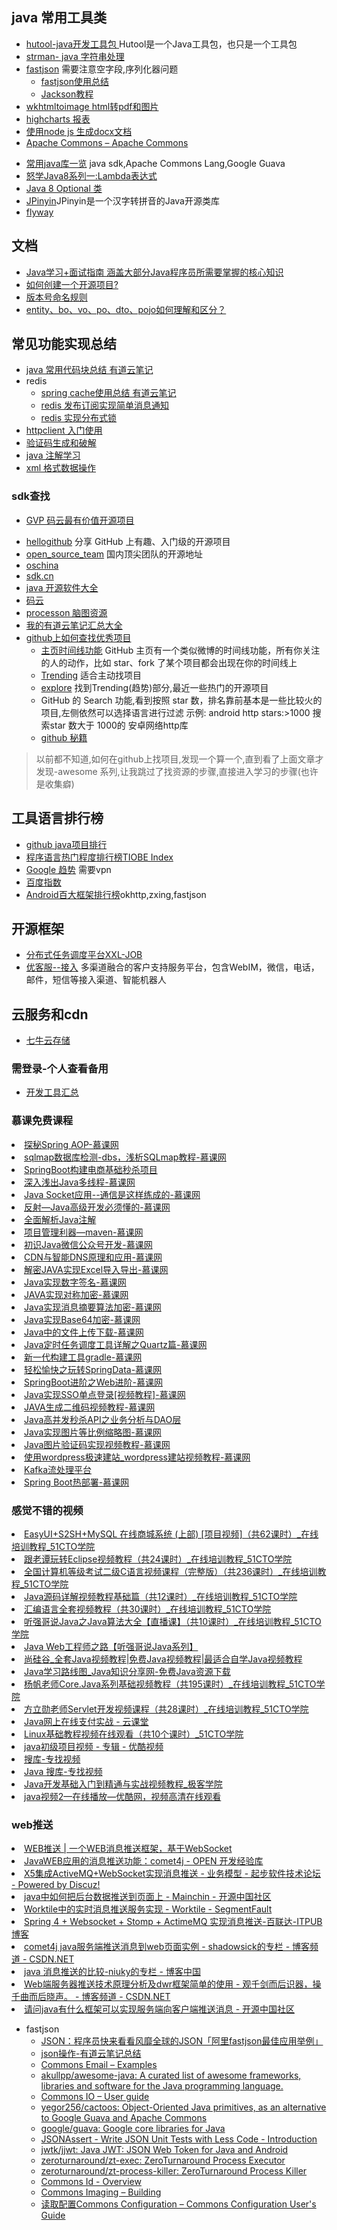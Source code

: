 ## java 常用工具类
* [hutool-java开发工具包 ](https://hutool.cn/docs/#/) Hutool是一个Java工具包，也只是一个工具包
* [strman- java 字符串处理 ](https://github.com/javastar920905/strman-java)
* [fastjson](http://note.youdao.com/noteshare?id=b27742b2c7d8e95808b2027b30c62ba6) 需要注意空字段,序列化器问题
    - [fastjson使用总结](https://note.youdao.com/share/?id=abf2b149d54fe631590212f6603b3220&type=note#/)
    - [Jackson教程](https://www.toutiao.com/a6690747006941397508/?tt_from=mobile_qq&utm_campaign=client_share&timestamp=1557832775&app=news_article&utm_source=mobile_qq&utm_medium=toutiao_android&req_id=20190514191935010022056046229DB64&group_id=6690747006941397508)
* [wkhtmltoimage html转pdf和图片](http://note.youdao.com/noteshare?id=759c47d1c7c293388dc88191815e24a5&sub=BB2A7B21E85C45EAAF746A28262B3A56)
* [highcharts 报表](http://note.youdao.com/noteshare?id=6a4ed91c4184d81187b2f9625e71e129)
* [使用node js 生成docx文档](https://docx.js.org/#/)
* <A HREF="http://commons.apache.org/">Apache Commons – Apache Commons</A>
- [常用java库一览](http://www.importnew.com/7530.html) java sdk,Apache Commons Lang,Google Guava
- [怒学Java8系列一:Lambda表达式](http://www.cnblogs.com/WJ5888/p/4618465.html)
- [Java 8 Optional 类](http://www.runoob.com/java/java8-optional-class.html)
- [JPinyin](https://github.com/stuxuhai/jpinyin)JPinyin是一个汉字转拼音的Java开源类库
- [flyway](https://flywaydb.org/getstarted/)


## 文档
* [Java学习+面试指南 涵盖大部分Java程序员所需要掌握的核心知识](https://github.com/javastar920905/JavaGuide)
* [如何创建一个开源项目?](http://note.youdao.com/noteshare?id=da767f9d87d0609a0ae54711ce12a017&sub=71BF063AB1ED4BB084876E6AF2141B62)
* [版本号命名规则](http://note.youdao.com/noteshare?id=80200fc14f0655e680eac3b338e18d7e&sub=6179F2B20E334BA59BE31A86C66D1193)
* [entity、bo、vo、po、dto、pojo如何理解和区分？](https://www.toutiao.com/a6690745946910753293/?tt_from=mobile_qq&utm_campaign=client_share&timestamp=1557833524&app=news_article&utm_source=mobile_qq&utm_medium=toutiao_android&req_id=20190514193203010023074015736BDD8&group_id=6690745946910753293)

## 常见功能实现总结
* [java 常用代码块总结 有道云笔记](http://note.youdao.com/noteshare?id=a51664c9ee15fb78cd8bac1232affc09)
* redis
    * [spring cache使用总结 有道云笔记](http://note.youdao.com/noteshare?id=f72966340d8586a91fc10b665de28e17)
    * [redis 发布订阅实现简单消息通知](http://note.youdao.com/noteshare?id=6d10705832dfd2238afbc6d297037418&sub=24BD2687A27041259886ECE09876EA71)
    * [redis 实现分布式锁 ](http://note.youdao.com/noteshare?id=faad041d579e127ad8b2d6dc62c32d9b&sub=35080C6DA92A4198ACCB581A5A6D142B)
* [httpclient 入门使用](http://note.youdao.com/noteshare?id=80519956924294a53c49dbff5e96a148)
* [验证码生成和破解](http://note.youdao.com/noteshare?id=33f50ca85871c64076f2e77c508e1041)
* [java 注解学习](http://note.youdao.com/noteshare?id=4db0517d7ad6ba800d1a486bbd1b21fa)
* [xml 格式数据操作](http://note.youdao.com/noteshare?id=ffe640691c076b412464b3eff522734f)


### sdk查找
* [GVP 码云最有价值开源项目](https://gitee.com/gvp)
- [hellogithub](https://hellogithub.com/)  分享 GitHub 上有趣、入门级的开源项目
- [open_source_team](https://github.com/niezhiyang/open_source_team) 国内顶尖团队的开源地址
- [oschina](https://www.oschina.net/project/lang/19/java) 
- [sdk.cn](https://sdk.cn/)
- [java 开源软件大全](http://man.lupaworld.com/content/develop/open-open/open86025.htm)
- [码云](https://gitee.com/explore/starred/utils)
- [processon 脑图资源](https://www.processon.com/mindmap/596083b6e4b0a77c5aeb998d)
- [我的有道云笔记汇总大全](https://note.youdao.com/share/?id=bd5f95a1a22de561c3fcaef99b501d5c&type=note#/)
- [github上如何查找优秀项目](https://blog.csdn.net/swj524152416/article/details/52984752) 
    - [主页时间线功能](https://github.com/) GitHub 主页有一个类似微博的时间线功能，所有你关注的人的动作，比如 star、fork 了某个项目都会出现在你的时间线上
    - [Trending](https://github.com/trending) 适合主动找项目
    - [explore](https://github.com/explore)   找到Trending(趋势)部分,最近一些热门的开源项目
    - GitHub 的 Search 功能,看到按照 star 数，排名靠前基本是一些比较火的项目,左侧依然可以选择语言进行过滤
    示例: android http stars:>1000  搜索star 数大于 1000的 安卓网络http库
    - [github 秘籍](https://github.com/tiimgreen/github-cheat-sheet/blob/master/README.zh-cn.md)
> 以前都不知道,如何在github上找项目,发现一个算一个,直到看了上面文章才发现-awesome 系列,让我跳过了找资源的步骤,直接进入学习的步骤(也许是收集癖)

## 工具语言排行榜
- [github java项目排行](https://github.com/search?l=Java&p=1&q=stars%3A%3E1&s=stars&type=Repositories)
- [程序语言热门程度排行榜TIOBE Index](http://www.tiobe.com/tiobe-index/)
- [Google 趋势](https://trends.google.com/trends/) 需要vpn
- [百度指数](https://index.baidu.com/?tpl=trend&type=0&area=0&time=13&word=java%2Cc%2Cpython%2Cnodejs)
- [Android百大框架排行榜](https://github.com/ShaunSheep/Android_100_TOP-Projects)okhttp,zxing,fastjson

## 开源框架
* [分布式任务调度平台XXL-JOB](https://github.com/javastar920905/xxl-job)
* [优客服--接入](http://note.youdao.com/noteshare?id=ef8d913b00c106c63ce18fe009e16651&sub=0875E347023347A7A685A45166B0219C) 多渠道融合的客户支持服务平台，包含WebIM，微信，电话，邮件，短信等接入渠道、智能机器人



## 云服务和cdn
* [七牛云存储 ](http://note.youdao.com/noteshare?id=f1e0cc7b61c40af86783fa2f8382b431&sub=AB56704307A84F21A9E0379A276E0515)

                                         
### 需登录-个人查看备用
- [开发工具汇总](https://note.youdao.com/web/#/file/F89600FF807141A29FF87898C70ED4D7/note/1A6714B94077480694F461399147B4F5/)



<H3>慕课免费课程</H3>
<li> <A HREF="https://www.imooc.com/learn/869">探秘Spring AOP-慕课网</A></li>
<li> <A HREF="https://www.imooc.com/video/15388">sqlmap数据库检测-dbs，浅析SQLmap教程-慕课网</A></li>
<li> <A HREF="https://www.imooc.com/learn/1079">SpringBoot构建电商基础秒杀项目</A></li>
<li> <A HREF="https://www.imooc.com/learn/202">深入浅出Java多线程-慕课网</A></li>
<li> <A HREF="https://www.imooc.com/learn/161">Java Socket应用--通信是这样练成的-慕课网</A></li>
<li> <A HREF="https://www.imooc.com/learn/199">反射—Java高级开发必须懂的-慕课网</A></li>
<li> <A HREF="https://www.imooc.com/learn/456">全面解析Java注解</A></li>
<li> <A HREF="https://www.imooc.com/learn/443">项目管理利器—maven-慕课网</A></li>
<li> <A HREF="https://www.imooc.com/learn/368">初识Java微信公众号开发-慕课网</A></li>
<li> <A HREF="https://www.imooc.com/learn/917">CDN与智能DNS原理和应用-慕课网</A></li>
<li> <A HREF="https://www.imooc.com/learn/354">解密JAVA实现Excel导入导出-慕课网</A></li>
<li> <A HREF="https://www.imooc.com/learn/289">Java实现数字签名-慕课网</A></li>
<li> <A HREF="https://www.imooc.com/learn/287">JAVA实现对称加密-慕课网</A></li>
<li> <A HREF="https://www.imooc.com/learn/286">Java实现消息摘要算法加密-慕课网</A></li>
<li> <A HREF="https://www.imooc.com/learn/285">Java实现Base64加密-慕课网</A></li>
<li> <A HREF="https://www.imooc.com/learn/265">Java中的文件上传下载-慕课网</A></li>
<li> <A HREF="https://www.imooc.com/learn/846">Java定时任务调度工具详解之Quartz篇-慕课网</A></li>
<li> <A HREF="https://www.imooc.com/learn/833">新一代构建工具gradle-慕课网</A></li>
<li> <A HREF="https://www.imooc.com/learn/821">轻松愉快之玩转SpringData-慕课网</A></li>
<li> <A HREF="https://www.imooc.com/learn/810">SpringBoot进阶之Web进阶-慕课网</A></li>
<li> <A HREF="https://www.imooc.com/learn/633">Java实现SSO单点登录[视频教程]-慕课网</A></li>
<li> <A HREF="https://www.imooc.com/learn/531">JAVA生成二维码视频教程-慕课网</A></li>
<li> <A HREF="https://www.imooc.com/learn/587">Java高并发秒杀API之业务分析与DAO层</A></li>
<li> <A HREF="https://www.imooc.com/learn/567">Java实现图片等比例缩略图-慕课网</A></li>
<li> <A HREF="https://www.imooc.com/learn/585">Java图片验证码实现视频教程-慕课网</A></li>
<li> <A HREF="https://www.imooc.com/learn/547">使用wordpress极速建站_wordpress建站视频教程-慕课网</A></li>
<li> <A HREF="https://www.imooc.com/learn/1043">Kafka流处理平台</A></li>
<li> <A HREF="https://www.imooc.com/learn/915">Spring Boot热部署-慕课网</A></li>


<H3>感觉不错的视频</H3>
<li> <A HREF="http://edu.51cto.com/course/course_id-3815.html">EasyUI+S2SH+MySQL 在线商城系统 (上部) [项目视频]（共62课时）_在线培训教程_51CTO学院</A></li>
<li> <A HREF="http://edu.51cto.com/course/course_id-3131.html">跟老谭玩转Eclipse视频教程（共24课时）_在线培训教程_51CTO学院</A></li>
<li> <A HREF="http://edu.51cto.com/course/course_id-984.html">全国计算机等级考试二级C语言视频课程（完整版）（共236课时）_在线培训教程_51CTO学院</A></li>
<li> <A HREF="http://edu.51cto.com/course/course_id-1513.html">Java源码详解视频教程基础篇（共12课时）_在线培训教程_51CTO学院</A></li>
<li> <A HREF="http://edu.51cto.com/course/course_id-1535.html">汇编语言全套视频教程（共30课时）_在线培训教程_51CTO学院</A></li>
<li> <A HREF="http://edu.51cto.com/course/course_id-2344.html">听强哥说Java之Java算法大全【直播课】（共10课时）_在线培训教程_51CTO学院</A></li>
<li> <A HREF="http://edu.51cto.com/roadmap/view/id-65.html">Java Web工程师之路【听强哥说Java系列】</A></li>
<li> <A HREF="http://www.atguigu.com/download.shtml">尚硅谷_全套Java视频教程|免费Java视频教程|最适合自学Java视频教程</A></li>
<li> <A HREF="http://www.java1234.com/javaxuexiluxiantu.html">Java学习路线图_Java知识分享网-免费Java资源下载</A></li>
<li> <A HREF="http://edu.51cto.com/course/course_id-230.html">杨帆老师Core.Java系列基础视频教程（共195课时）_在线培训教程_51CTO学院</A></li>
<li> <A HREF="http://edu.51cto.com/course/course_id-33.html">方立勋老师Servlet开发视频课程（共28课时）_在线培训教程_51CTO学院</A></li>
<li> <A HREF="http://mailapp.study.163.com/course/courseMain.htm?courseId=212009">Java网上在线支付实战 - 云课堂</A></li>
<li> <A HREF="http://edu.51cto.com/course/course_id-669.html#6720061-sqq-1-28997-f27d2477a8e0aa0994bfe3c6ef3070fb">Linux基础教程视频在线观看（共10个课时）_51CTO学院</A></li>
<li> <A HREF="http://www.youku.com/playlist_show/id_4755018.html">java初级项目视频 - 专辑 - 优酷视频</A></li>
<li> <A HREF="http://www.soku.com/search_playlist/type_tag_q_JAVA%E6%95%99%E7%A8%8B">搜库-专找视频</A></li>
<li> <A HREF="http://www.soku.com/search_playlist/type_tag_q_Java">Java 搜库-专找视频</A></li>
<li> <A HREF="http://www.jikexueyuan.com/course/java/">Java开发基础入门到精通与实战视频教程_极客学院</A></li>
<li> <A HREF="http://v.youku.com/v_show/id_XMjEwMzE2OTQ4.html?from=y1.2-3-87.3.7-1.1-4-1-6">java视频2—在线播放—优酷网，视频高清在线观看</A></li>


<H3>web推送</H3>
<li> <A HREF="http://www.workerman.net/web-sender">WEB推送 | 一个WEB消息推送框架，基于WebSocket</A></li>
<li> <A HREF="http://www.open-open.com/lib/view/open1369879831690.html">JavaWEB应用的消息推送功能：comet4j - OPEN 开发经验库</A></li>
<li> <A HREF="http://bbs.wex5.com/thread-55664-1-1.html">X5集成ActiveMQ+WebSocket实现消息推送 - 业务模型 - 起步软件技术论坛 - Powered by Discuz!</A></li>
<li> <A HREF="https://my.oschina.net/yongqingfan/blog/535749">java中如何把后台数据推送到页面上 - Mainchin - 开源中国社区</A></li>
<li> <A HREF="https://segmentfault.com/a/1190000000665676">Worktile中的实时消息推送服务实现 - Worktile - SegmentFault</A></li>
<li> <A HREF="http://blog.itpub.net/28624388/viewspace-1815701/">Spring 4 + Websocket + Stomp + ActimeMQ 实现消息推送-百联达-ITPUB博客</A></li>
<li> <A HREF="http://blog.csdn.net/shadowsick/article/details/9014139">comet4j java服务端推送消息到web页面实例 - shadowsick的专栏 - 博客频道 - CSDN.NET</A></li>
<li> <A HREF="http://niuzk0411.blogchina.com/1258422.html">java 消息推送的比较-niuky的专栏 - 博客中国</A></li>
<li> <A HREF="http://blog.csdn.net/shimiso/article/details/8151362">Web端服务器推送技术原理分析及dwr框架简单的使用 - 观千剑而后识器，操千曲而后晓声。 - 博客频道 - CSDN.NET</A></li>
<li> <A HREF="http://www.oschina.net/question/2467836_2147525">请问java有什么框架可以实现服务端向客户端推送消息 - 开源中国社区</A></li>


* fastjson
   * <A HREF="https://www.toutiao.com/a6560782223363015182/?tt_from=mobile_qq&utm_campaign=client_share&timestamp=1527642218&app=news_article&utm_source=mobile_qq&iid=33947237240&utm_medium=toutiao_android">JSON：程序员快来看看风靡全球的JSON「阿里fastjson最佳应用举例」</A>
   * <A HREF="https://note.youdao.com/share/?id=b27742b2c7d8e95808b2027b30c62ba6&type=notebook#/">json操作-有道云笔记总结</A>
   * <A HREF="http://commons.apache.org/proper/commons-email/userguide.html">Commons Email – Examples</A>
   * <A HREF="https://github.com/akullpp/awesome-java#bean-mapping">akullpp/awesome-java: A curated list of awesome frameworks, libraries and software for the Java programming language.</A>
   * <A HREF="http://commons.apache.org/proper/commons-io/description.html">Commons IO – User guide</A>
   * <A HREF="https://github.com/yegor256/cactoos">yegor256/cactoos: Object-Oriented Java primitives, as an alternative to Google Guava and Apache Commons</A>
   * <A HREF="https://github.com/google/guava">google/guava: Google core libraries for Java</A>
   * <A HREF="http://jsonassert.skyscreamer.org/">JSONAssert - Write JSON Unit Tests with Less Code - Introduction</A>
   * <A HREF="https://github.com/jwtk/jjwt">jwtk/jjwt: Java JWT: JSON Web Token for Java and Android</A>
   * <A HREF="https://github.com/zeroturnaround/zt-exec">zeroturnaround/zt-exec: ZeroTurnaround Process Executor</A>
   * <A HREF="https://github.com/zeroturnaround/zt-process-killer">zeroturnaround/zt-process-killer: ZeroTurnaround Process Killer</A>
   * <A HREF="http://commons.apache.org/sandbox/commons-id/">Commons Id - Overview</A>
   * <A HREF="http://commons.apache.org/proper/commons-imaging/gettingstarted.html">Commons Imaging – Building</A>
   * <A HREF="http://commons.apache.org/proper/commons-configuration/userguide/user_guide.html">读取配置Commons Configuration – Commons Configuration User&#39;s Guide</A>
